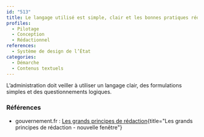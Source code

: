 ```yaml
---
id: "513"
title: Le langage utilisé est simple, clair et les bonnes pratiques rédactionnelles de la Marque de l’État sont respectées
profiles:
  - Pilotage
  - Conception
  - Rédactionnel
references:
  - Système de design de l’État
categories:
  - Démarche
  - Contenus textuels
---
```



L’administration doit veiller à utiliser un langage clair, des formulations simples et des questionnements logiques.

### Références

* gouvernement.fr : [Les grands principes de rédaction](https://www.gouvernement.fr/charte/charte-des-grands-principes-redactionnels/introduction){title="Les grands principes de rédaction - nouvelle fenêtre"}



